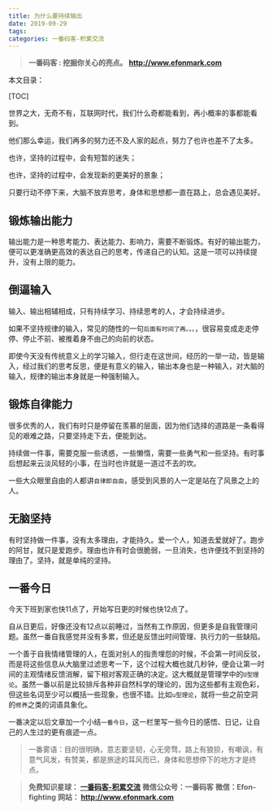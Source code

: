 ```yaml
---
title: 为什么要持续输出
date: 2019-09-29
tags: 
categories: 一番码客-积累交流
---
```


> **一番码客 : 挖掘你关心的亮点。**
> **http://www.efonmark.com**

本文目录：

[TOC]

世界之大，无奇不有，互联网时代，我们什么奇都能看到，再小概率的事都能看到。

他们那么幸运，我们再多的努力还不及人家的起点，努力了也许也差不了太多。

也许，坚持的过程中，会有短暂的迷失；

也许，坚持的过程中，会发现新的更美好的景象；

只要行动不停下来，大脑不放弃思考，身体和思想都一直在路上，总会遇见美好。

<!--more-->

## 锻炼输出能力

输出能力是一种思考能力、表达能力、影响力，需要不断锻炼。有好的输出能力，便可以更准确更高效的表达自己的思考，传递自己的认知。这是一项可以持续提升，没有上限的能力。

## 倒逼输入

输入、输出相辅相成，只有持续学习、持续思考的人，才会持续进步。

如果不坚持规律的输入，常见的随性的一句`后面有时间了再。。。`，很容易变成走走停停、停止不前、被推着身不由己的向前的状态。

即使今天没有传统意义上的学习输入，但行走在这世间，经历的一举一动，皆是输入，经过我们的思考反思，便是有意义的输入，输出本身也是一种输入，对大脑的输入，规律的输出本身就是一种强制输入。

## 锻炼自律能力

很多优秀的人，我们有时只是停留在羡慕的层面，因为他们选择的道路是一条看得见的艰难之路，只要坚持走下去，便能到达。

持续做一件事，需要克服一些诱惑，一些懒惰，需要一些勇气和一些坚持。有时事后想起来云淡风轻的小事，在当时也许就是一道过不去的坎。

一些大众眼里自由的人都讲`自律即自由`，感受到风景的人一定是站在了风景之上的人。

## 无脑坚持

有时坚持做一件事，没有太多理由，才能持久。爱一个人，知道去爱就好了。跑步的阿甘，就只是爱跑步。理由也许有时会很脆弱，一旦消失，也许便找不到坚持的理由了。坚持，就是单纯的坚持。

## 一番今日

今天下班到家也快11点了，开始写日更的时候也快12点了。

自从日更后，好像还没有12点以前睡过，当然有工作原因，但更多是自我管理问题。虽然一番自我感觉并没有多累，但还是反馈出时间管理、执行力的一些缺陷。

一个善于自我情绪管理的人，在面对别人的指责埋怨的时候，不会第一时间反驳，而是将这些信息从大脑里过滤思考一下，这个过程大概也就几秒钟，便会让第一时间的主观情绪反馈消解，留下相对客观正确的决定。这大概就是管理学中的`U型理论`。虽然一番以前是比较排斥各种非自然科学的理论的，因为这些都有主观色彩，但这些名词至少可以概括一些现象，也很不错。比如`u型理论`，就将一些之前空洞的`修养`之类的词语具象化。

一番决定以后文章加一个小结`一番今日`，这一栏里写一些今日的感悟、日记，让自己的人生过的更有痕迹一点。

> 一番雾语：目的很明确，意志要坚韧，心无旁骛，路上有狼狈，有嘲讽，有意气风发，有赞美，都是旅途的耳风而已，身体和思想停下的地方才是终点。



> **免费知识星球： [一番码客-积累交流]([wwww](https://t.zsxq.com/NRVBURr))**
> **微信公众号：一番码客**
> **微信：Efon-fighting**
> **网站： http://www.efonmark.com**